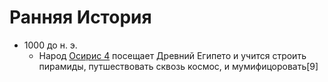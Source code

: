 # Ранняя История

*   1000 до н. э.
    *   Народ [Осирис 4]() посещает Древний Египето и учится строить пирамиды,
        путшествовать сквозь космос, и мумифицоровать[9]
